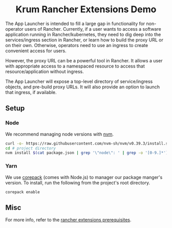 <h1 align="center">Krum Rancher Extensions Demo</h1>

The App Launcher is intended to fill a large gap in functionality for non-operator users of Rancher.  Currently, if a user wants to access a software application running in Rancher/kubernetes, they need to dig deep into the services/ingress section in Rancher, or learn how to build the proxy URL or on their own. Otherwise, operators need to use an ingress to create convenient access for users.

However, the proxy URL can be a powerful tool in Rancher. It allows a user with appropriate access to a namespaced resource to access that resource/application without ingress. 

The App Launcher will expose a top-level directory of service/ingress objects, and pre-build proxy URLs. It will also provide an option to launch that ingress, if available.

## Setup

### Node
We recommend managing node versions with [nvm](https://github.com/nvm-sh/nvm).

```sh
curl -o- https://raw.githubusercontent.com/nvm-sh/nvm/v0.39.3/install.sh | bash
cd # project directory
nvm install $(cat package.json | grep '\"node\": ' | grep -o '[0-9.]*')
```

### Yarn

We use [corepack](https://nodejs.org/api/corepack.html) (comes with Node.js) to manager our package manger's version. To install, run the following from the project's root directory.

```
corepack enable
```

## Misc

For more info, refer to the [rancher extensions prerequisites](https://rancher.github.io/dashboard/extensions/extensions-getting-started#prerequisites).
